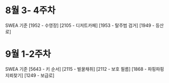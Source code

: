 #  8월 3- 4주차
  SWEA 기준
[1952 - 수영장]
[2105 - 디저트카페]
[1953 - 탈주범 검거]
[1949 - 등산로]

#  9월 1-2주차
  SWEA 기준
[5643 - 키 순서]
[2115 - 벌꿀채취]
[2112 - 보호 필름]
[1868 - 파핑파핑 지뢰찾기]
[1249 - 보급로]